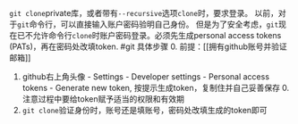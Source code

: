 `git clone`private库，或者带有`--recursive`选项`clone`时，要求登录。
以前，对于`git`命令行，可以直接输入账户密码验明自己身份。
但是为了安全考虑，`git`现在已不允许命令行`clone`时账户密码登录。必须先生成personal access tokens (PATs)，再在密码处改填token. #git
具体步骤
0. 前提：[[拥有github账号并验证邮箱]]
1. github右上角头像 - Settings - Developer settings - Personal access tokens - Generate new token, 按提示生成token，复制住并自己妥善保存
    0. 注意过程中要给token赋予适当的权限和有效期
2. `git clone`验证身份时，账号还是填账号，密码处改填生成的token即可
